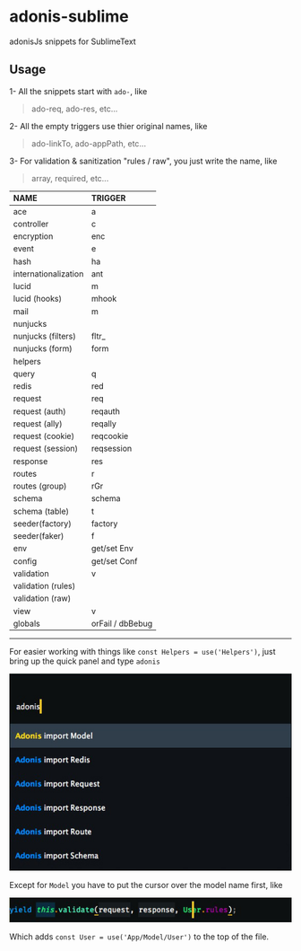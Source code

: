 # adonis-sublime
adonisJs snippets for SublimeText

## Usage

1- All the snippets start with `ado-`, like
> ado-req, ado-res, etc...

2- All the empty triggers use thier original names, like
> ado-linkTo, ado-appPath, etc...

3- For validation & sanitization "rules / raw", you just write the name, like
> array, required, etc...

| NAME                 | TRIGGER          |
|:---------------------|:-----------------|
| ace                  | a                |
| controller           | c                |
| encryption           | enc              |
| event                | e                |
| hash                 | ha               |
| internationalization | ant              |
| lucid                | m                |
| lucid (hooks)        | mhook            |
| mail                 | m                |
| nunjucks             |                  |
| nunjucks (filters)   | fltr_            |
| nunjucks (form)      | form             |
| helpers              |                  |
| query                | q                |
| redis                | red              |
| request              | req              |
| request (auth)       | reqauth          |
| request (ally)       | reqally          |
| request (cookie)     | reqcookie        |
| request (session)    | reqsession       |
| response             | res              |
| routes               | r                |
| routes (group)       | rGr              |
| schema               | schema           |
| schema (table)       | t                |
| seeder(factory)      | factory          |
| seeder(faker)        | f                |
| env                  | get/set Env      |
| config               | get/set Conf     |
| validation           | v                |
| validation (rules)   |                  |
| validation (raw)     |                  |
| view                 | v                |
| globals              | orFail / dbBebug |

---

For easier working with things like `const Helpers = use('Helpers')`, just bring up the quick panel and type `adonis`

![Import](./import.jpg)

Except for `Model` you have to put the cursor over the model name first, like

![Import](./model.jpg)

Which adds `const User = use('App/Model/User')` to the top of the file.

